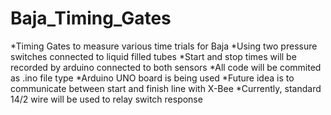 # Baja_Timing_Gates
  *Timing Gates to measure various time trials for Baja
    *Using two pressure switches connected to liquid filled tubes
    *Start and stop times will be recorded by arduino connected to both sensors
    *All code will be commited as .ino file type
    *Arduino UNO board is being used
    *Future idea is to communicate between start and finish line with X-Bee
    *Currently, standard 14/2 wire will be used to relay switch response
